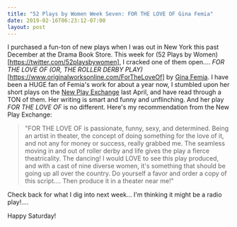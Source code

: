```yaml
---
title: "52 Plays by Women Week Seven: FOR THE LOVE OF Gina Femia"
date: 2019-02-16T06:23:12-07:00
layout: post
---
```


I purchased a fun-ton of new plays when I was out in New York this past December at the Drama Book Store. This week for (52 Plays by Women)[https://twitter.com/52playsbywomen], I cracked one of them open.... *FOR THE LOVE OF (OR, THE ROLLER DERBY PLAY)*[https://www.originalworksonline.com/ForTheLoveOf] by [Gina Femia](https://newplayexchange.org/users/3221/gina-femia). I have been a HUGE fan of Femia's work for about a year now, I stumbled upon her short plays on the [New Play Exchange](https://newplayexchange.org/dashboard) last April, and have read through a TON of them. Her writing is smart and funny and unflinching. And her play *FOR THE LOVE OF* is no different. Here's my recommendation from the New Play Exchange:

>"FOR THE LOVE OF is passionate, funny, sexy, and determined. Being an artist in theater, the concept of doing something for the love of it, and not any for money or success, really grabbed me. The seamless moving in and out of roller derby and life gives the play a fierce theatricality. The dancing! I would LOVE to see this play produced, and with a cast of nine diverse women, it's something that should be going up all over the country. Do yourself a favor and order a copy of this script.... Then produce it in a theater near me!"

Check back for what I dig into next week... I'm thinking it might be a radio play!....

Happy Saturday!

